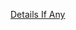 [Details If Any](https://github.com/deathbybandaid/piholeparser/blob/master/RecentRunLogs/parsingscripts/add2o7Net.md)

